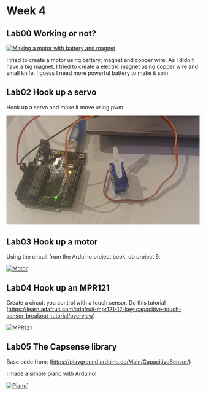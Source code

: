 # Week 4

## Lab00 Working or not?

[![Making a motor with battery and magnet](/img/Electric_Magnet.jpg)](https://youtu.be/_6ELPJQUE6c)

I tried to create a motor using battery, magnet and copper wire.
As I didn't have a big magnet, I tried to create a electric magnet using copper wire and small knife.
I guess I need more powerful battery to make it spin.

## Lab02 Hook up a servo

Hook up a servo and make it move using pwm.

[![Servo](img/Servo.jpg)](https://youtu.be/Z2E9NnBb3W4)


## Lab03 Hook up a motor 

Using the circuit from the Arduino project book, do project 9.

[![Motor](/img/Motor.jpg)](https://youtu.be/mF7DxdPEtMo)

## Lab04 Hook up an MPR121 

Create a circuit you control with a touch sensor.
Do this tutorial (https://learn.adafruit.com/adafruit-mpr121-12-key-capacitive-touch-sensor-breakout-tutorial/overview)

[![MPR121](/img/MPR121.jpg)](https://youtu.be/3nsQWtxJdzA)

## Lab05 The Capsense library 

Base code from: (https://playground.arduino.cc/Main/CapacitiveSensor/)

I made a simple piano with Arduino!

[![Piano](/img/Piano.jpg)](https://youtu.be/Oa3LDMQoXF8)]
